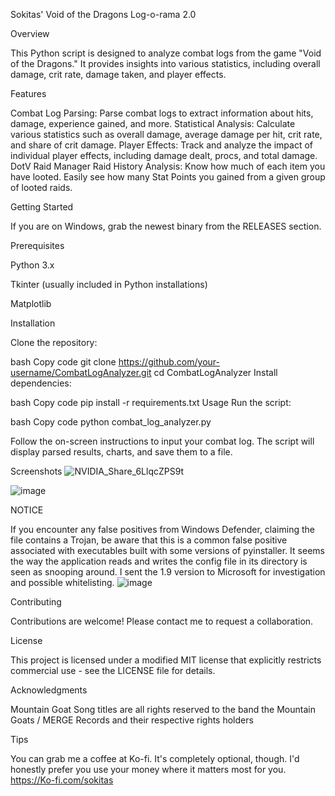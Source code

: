 Sokitas' Void of the Dragons Log-o-rama 2.0

Overview

This Python script is designed to analyze combat logs from the game "Void of the Dragons." It provides insights into various statistics, including overall damage, crit rate, damage taken, and player effects.

Features

Combat Log Parsing: Parse combat logs to extract information about hits, damage, experience gained, and more.
Statistical Analysis: Calculate various statistics such as overall damage, average damage per hit, crit rate, and share of crit damage.
Player Effects: Track and analyze the impact of individual player effects, including damage dealt, procs, and total damage.
DotV Raid Manager Raid History Analysis: Know how much of each item you have looted. Easily see how many Stat Points you gained from a given group of looted raids. 

Getting Started

If you are on Windows, grab the newest binary from the RELEASES section.


Prerequisites

Python 3.x

Tkinter (usually included in Python installations)

Matplotlib

Installation

Clone the repository:

bash
Copy code
git clone https://github.com/your-username/CombatLogAnalyzer.git
cd CombatLogAnalyzer
Install dependencies:

bash
Copy code
pip install -r requirements.txt
Usage
Run the script:

bash
Copy code
python combat_log_analyzer.py


Follow the on-screen instructions to input your combat log. The script will display parsed results, charts, and save them to a file.

Screenshots
![NVIDIA_Share_6LlqcZPS9t](https://github.com/Sokitas/Void-of-the-Dragons-Log-o-rama/assets/159527539/399ad38d-4a78-45be-8232-58753626ca3a)

![image](https://github.com/Sokitas/Void-of-the-Dragons-Log-o-rama/assets/159527539/0967fc3f-971e-4cca-95be-642fba13979a)


NOTICE

If you encounter any false positives from Windows Defender, claiming the file contains a Trojan, be aware that this is a common false positive associated with executables built with some versions of pyinstaller. 
It seems the way the application reads and writes the config file in its directory is seen as snooping around. I sent the 1.9 version to Microsoft for investigation and possible whitelisting. 
![image](https://github.com/Sokitas/Void-of-the-Dragons-Log-o-rama/assets/159527539/249d86d7-7cd8-4db8-a78d-407eebbc036c)






Contributing

Contributions are welcome! Please contact me to request a collaboration.

License

This project is licensed under a modified MIT license that explicitly restricts commercial use - see the LICENSE file for details.

Acknowledgments

Mountain Goat Song titles are all rights reserved to the band the Mountain Goats / MERGE Records and their respective rights holders 



Tips

You can grab me a coffee at Ko-fi. It's completely optional, though. I'd honestly prefer you use your money where it matters most for you.
 https://Ko-fi.com/sokitas
